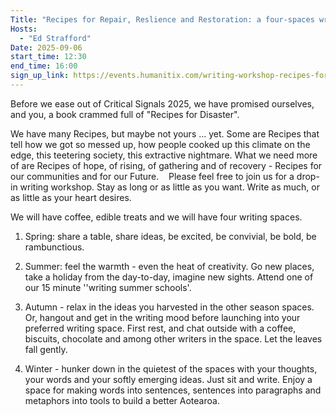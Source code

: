 ```yaml
---
Title: "Recipes for Repair, Reslience and Restoration: a four-spaces writing workshop"
Hosts:
  - "Ed Strafford"
Date: 2025-09-06
start_time: 12:30
end_time: 16:00
sign_up_link: https://events.humanitix.com/writing-workshop-recipes-for-disaster/tickets
---
```


Before we ease out of Critical Signals 2025, we have promised ourselves, and you, a book crammed full of "Recipes for Disaster".

We have many Recipes, but maybe not yours ... yet. Some are Recipes that tell how we got so messed up, how people cooked up this climate on the edge, this teetering society, this extractive nightmare. What we need more of are Recipes of hope, of rising, of gathering and of recovery - Recipes for our communities and for our Future. 
 
Please feel free to join us for a drop-in writing workshop. Stay as long or as little as you want. Write as much, or as little as your heart desires.

We will have coffee, edible treats and we will have four writing spaces.

1) Spring: share a table, share ideas, be excited, be convivial, be bold, be rambunctious.
2) Summer: feel the warmth - even the heat of creativity. Go new places, take a holiday from the day-to-day, imagine new sights. Attend one of our 15 minute ''writing summer schools'.
3) Autumn - relax in the ideas you harvested in the other season spaces. Or, hangout and get in the writing mood before launching into your preferred writing space. First rest, and chat outside with a coffee, biscuits, chocolate and among other writers in the space. Let the leaves fall gently.

4) Winter - hunker down in the quietest of the spaces with your thoughts, your words and your softly emerging ideas. Just sit and write. Enjoy a space for making words into sentences, sentences into paragraphs and metaphors into tools to build a better Aotearoa.

